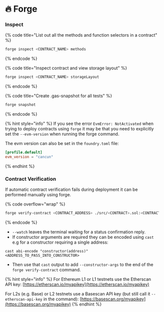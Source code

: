 # 🔥 Forge

### Inspect

{% code title="List out all the methods and function selectors in a contract" %}
```bash
forge inspect <CONTRACT_NAME> methods
```
{% endcode %}

{% code title="Inspect contract and view storage layout" %}
```bash
forge inspect <CONTRACT_NAME> storageLayout
```
{% endcode %}

{% code title="Create .gas-snapshot for all tests" %}
```bash
forge snapshot
```
{% endcode %}

{% hint style="info" %}
If you see the error `EvmError: NotActivated` when trying to deploy contracts using `forge` it may be that you need to explicitly set the `--evm-version` when running the forge command.

The evm version can also be set in the `foundry.toml` file:

```toml
[profile.default]
evm_version = "cancun"
```
{% endhint %}

### Contract Verification

If automatic contract verification fails during deployment it can be performed manually using forge.

{% code overflow="wrap" %}
```bash
forge verify-contract <CONTRACT_ADDRESS> ./src/<CONTRACT>.sol:<CONTRACT_NAME> --chain-id <CHAIN_ID> --watch --etherscan-api-key <ETHERSCAN_API_KEY>
```
{% endcode %}

* `--watch` leaves the terminal waiting for a status confirmation reply.
* If constructor arguments are required they can be encoded using `cast` e.g for a constructor requiring a single address:

```solidity
cast abi-encode "constructor(address)" <ADDRESS_TO_PASS_INTO_CONSTRUCTOR>
```

* Then use that `cast` output  to add `--constructor-args` to the end of the `forge verify-contract` command.

{% hint style="info" %}
For Ethereum L1 or L1 testnets use the Etherscan API key: [https://etherscan.io/myapikey](https://etherscan.io/myapikey)

For L2s (e.g. Base) or L2 testnets use a Basescan API key (but still call it `--etherscan-api-key` in the command): [https://basescan.org/myapikey](https://basescan.org/myapikey)
{% endhint %}
